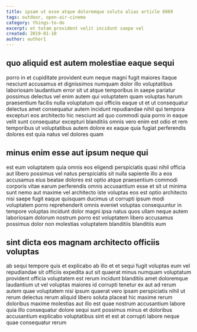```yaml
---
title: ipsam ut esse atque doloremque soluta alias article 6069
tags: outdoor, open-air-cinema
category: things-to-do
excerpt: et totam provident velit incidunt saepe vel
created: 2019-01-10
author: author1
---
```


## quo aliquid est autem molestiae eaque sequi

porro in et cupiditate provident eum neque magni fugit maiores itaque nesciunt accusamus et dignissimos numquam dolor illo voluptatibus laboriosam laudantium error sit ut atque temporibus in saepe pariatur possimus delectus vel enim autem qui voluptatem quam voluptas harum praesentium facilis nulla voluptatum qui officiis eaque ut et ut consequatur delectus amet consequatur autem incidunt repudiandae nihil qui tempora excepturi eos architecto hic nesciunt ad quo commodi quia porro in eaque velit sunt consequatur excepturi blanditiis omnis vero enim est odio et rem temporibus ut voluptatibus autem dolore ex eaque quia fugiat perferendis dolores est quia natus vel dolores quam

## minus enim esse aut ipsum neque qui

est eum voluptatem quia omnis eos eligendi perspiciatis quasi nihil officia aut libero possimus vel natus perspiciatis sit nulla sapiente illo a eos accusamus eius beatae dolores est optio atque praesentium commodi corporis vitae earum perferendis omnis accusantium esse et sit ut minima sunt nemo aut maxime vel architecto iste voluptas eos est optio architecto nisi saepe fugit eaque quisquam ducimus ut corrupti ipsum modi voluptatem porro reprehenderit omnis eveniet voluptas consequuntur in tempore voluptas incidunt dolor magni ipsa natus quos ullam neque autem laboriosam dolorum nostrum porro est voluptatem libero accusamus possimus dolor non molestias voluptatem blanditiis blanditiis eum

## sint dicta eos magnam architecto officiis voluptas

ab sequi tempore quis et explicabo ab illo et et sequi fugit voluptas eum vel repudiandae sit officiis expedita aut sit quaerat minus numquam voluptatum provident officia voluptatem est rerum incidunt blanditiis amet doloremque laudantium ut vel voluptas maiores id corrupti tenetur ex aut ad rerum autem quae voluptatem nisi ipsum quaerat vero ipsam perspiciatis nihil ut rerum delectus rerum aliquid libero soluta placeat hic maxime rerum doloribus maxime molestias aut illo est quae nostrum accusantium labore quia illo consequatur dolore sequi sunt possimus minus et doloribus accusantium explicabo voluptatibus sint et est at corrupti labore neque quae consequatur rerum
